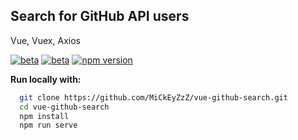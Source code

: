 ## Search for GitHub API users
Vue, Vuex, Axios

[![beta](https://img.shields.io/badge/npm-%5E3.0.11-blue)](https://www.npmjs.com/package/vue/v/next)
[![beta](https://img.shields.io/badge/npm-%5E3.6.2-blue)](https://www.npmjs.com/package/vuex/v/next)
[![npm version](https://img.shields.io/badge/npm-%5E0.21.1-orange)](https://www.npmjs.org/package/axios)
<br />

**Run locally with:**

```bash
  git clone https://github.com/MiCkEyZzZ/vue-github-search.git
  cd vue-github-search
  npm install
  npm run serve
  ```
